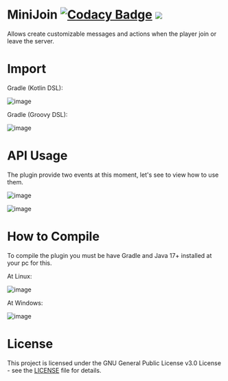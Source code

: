 # MiniJoin [![Codacy Badge](https://app.codacy.com/project/badge/Grade/509b6bfab79148f4a8f919a0ccb1c8b4)](https://www.codacy.com/gh/InitSync/MiniJoin/dashboard?utm_source=github.com&amp;utm_medium=referral&amp;utm_content=InitSync/MiniJoin&amp;utm_campaign=Badge_Grade) [![](https://jitpack.io/v/InitSync/MiniJoin.svg)](https://jitpack.io/#InitSync/MiniJoin)
Allows create customizable messages and actions when the player join or leave the server.

# Import
Gradle (Kotlin DSL):
  
![image](https://user-images.githubusercontent.com/71404592/184976059-82e0ef0b-8f9e-4a87-9941-7acacd4f83fa.png)

Gradle (Groovy DSL):
  
![image](https://user-images.githubusercontent.com/71404592/184976366-87574262-270f-4a5c-b3ba-a34370ed521b.png)

# API Usage
The plugin provide two events at this moment, let's see to view how to use them.

![image](https://user-images.githubusercontent.com/71404592/184978637-c8c269ed-e36e-4ba3-9473-e606202097f4.png)

![image](https://user-images.githubusercontent.com/71404592/184978759-b27584c2-986e-45f0-8259-eecbd4952de7.png)

# How to Compile
To compile the plugin you must be have Gradle and Java 17+ installed
at your pc for this.

At Linux:

![image](https://user-images.githubusercontent.com/71404592/184979496-6f437df7-8e33-4940-8806-522c5eef9937.png)

At Windows:

![image](https://user-images.githubusercontent.com/71404592/184979627-4c007c0a-a731-4d48-a5b5-1d3fc4b6e08c.png)

# License
This project is licensed under the GNU General Public License v3.0 License - see the [LICENSE](LICENSE) file for details.
